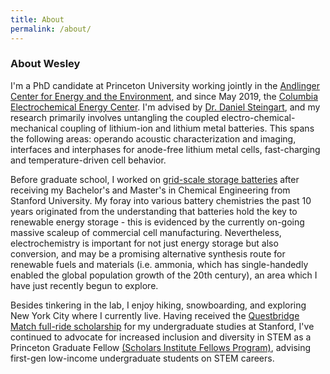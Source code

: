 ```yaml
---
title: About
permalink: /about/
---
```


### About Wesley
I'm a PhD candidate at Princeton University working jointly in the [Andlinger Center for Energy and the Environment](https://acee.princeton.edu/), and since May 2019, the [Columbia Electrochemical Energy Center](https://ceec.engineering.columbia.edu/). I'm advised by [Dr. Daniel Steingart](https://steingart.engineering.columbia.edu/), and my research primarily involves untangling the coupled electro-chemical-mechanical coupling of lithium-ion and lithium metal batteries. This spans the following areas: operando acoustic characterization and imaging, interfaces and interphases for anode-free lithium metal cells, fast-charging and temperature-driven cell behavior. 

Before graduate school, I worked on [grid-scale storage batteries](https://www.primuspower.com/en/) after receiving my Bachelor's and Master's in Chemical Engineering from Stanford University. My foray into various battery chemistries the past 10 years originated from the understanding that batteries hold the key to renewable energy storage - this is evidenced by the currently on-going massive scaleup of commercial cell manufacturing. Nevertheless, electrochemistry is important for not just energy storage but also conversion, and may be a promising alternative synthesis route for renewable fuels and materials (i.e. ammonia, which has single-handedly enabled the global population growth of the 20th century), an area which I have just recently begun to explore.  

Besides tinkering in the lab, I enjoy hiking, snowboarding, and exploring New York City where I currently live. Having received the [Questbridge Match full-ride scholarship](https://www.questbridge.org/about/mission-and-vision) for my undergraduate studies at Stanford, I've continued to advocate for increased inclusion and diversity in STEM as a Princeton Graduate Fellow [(Scholars Institute Fellows Program)](https://sifp.princeton.edu/our-mission), advising first-gen low-income undergraduate students on STEM careers. 
